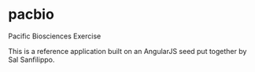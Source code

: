 # pacbio
Pacific Biosciences Exercise

This is a reference application built on an AngularJS seed put together by Sal Sanfilippo.

